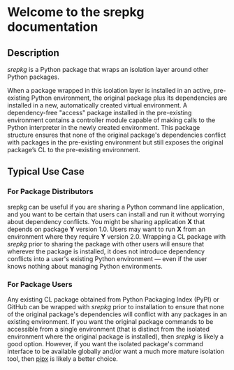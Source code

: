 # Welcome to the srepkg documentation

## Description

*srepkg* is a Python package that wraps an isolation layer around other Python packages.

When a package wrapped in this isolation layer is installed in an active, pre-existing Python environment, the original package plus its dependencies are installed in a new, automatically created virtual environment. A dependency-free "access" package installed in the pre-existing environment contains a controller module capable of making calls to the Python interpreter in the newly created environment. This package structure ensures that none of the original package's dependencies conflict with packages in the pre-existing environment but still exposes the original package’s CL to the pre-existing environment. 

## Typical Use Case

### For Package Distributors
srepkg can be useful if you are sharing a Python command line application, and you want to be certain that users can install and run it without worrying about dependency conflicts. You might be sharing application **X** that depends on package **Y** version 1.0.  Users may want to run **X** from an environment where they require **Y** version 2.0.  Wrapping a CL package with *srepkg* prior to sharing the package with other users will ensure that wherever the package is installed, it does not introduce dependency conflicts into a user's existing Python environment &mdash; even if the user knows nothing about managing Python environments.

### For Package Users
Any existing CL package obtained from Python Packaging Index (PyPI) or GitHub can be wrapped with *srepkg* prior to installation to ensure that none of the original package's dependencies will conflict with any packages in an existing environment. If you want the original package commands to be accessible from a single environment (that is distinct from the isolated environment where the original package is installed), then *srepkg* is likely a good option. However, if you want the isolated package's command interface to be available globally and/or want a much more mature isolation tool, then [pipx]("https://github.com/pypa/pipx") is likely a better choice.









[//]: # (## Commands)
[//]: # (* `mkdocs new [dir-name]` - Create a new project.)
[//]: # (* `mkdocs serve` - Start the live-reloading docs server.)
[//]: # (* `mkdocs build` - Build the documentation site.)
[//]: # (* `mkdocs -h` - Print help message and exit.)

